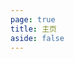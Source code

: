```yaml
---
page: true
title: 主页
aside: false
---
```

<script setup>
import Page from "./.vitepress/theme/components/Page.vue";
import { useData } from "vitepress";
const { theme } = useData();
const posts = theme.value.posts.slice(0,20)
</script>
<Page :posts="posts" :pageCurrent="1" :pagesNum="8" />